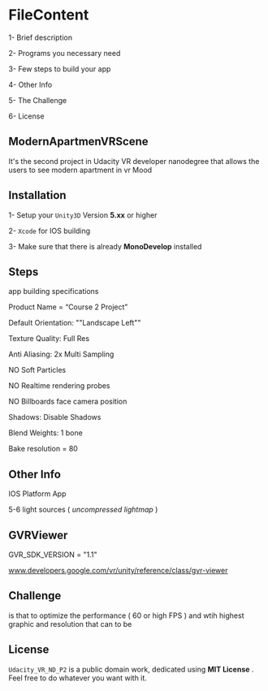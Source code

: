 # FileContent

1- Brief description

2- Programs you necessary need 

3- Few steps to build your app

4- Other Info

5- The Challenge 

6- License

## ModernApartmenVRScene

It's the second project in Udacity VR developer nanodegree that allows the users to see modern apartment in vr Mood 

## Installation 

1- Setup your `Unity3D` Version **5.xx** or higher

2- `Xcode` for IOS building

3- Make sure that there is already **MonoDevelop** installed 

## Steps 

app building specifications 
 
Product Name = “Course 2 Project”

Default Orientation: ""Landscape Left""

Texture Quality: Full Res

Anti Aliasing: 2x Multi Sampling

NO Soft Particles

NO Realtime rendering probes

NO Billboards face camera position

Shadows: Disable Shadows

Blend Weights: 1 bone

Bake resolution = 80

## Other Info 

IOS Platform App

5-6 light sources ( _uncompressed lightmap_ )

## GVRViewer

 GVR_SDK_VERSION = "1.1"
 
www.developers.google.com/vr/unity/reference/class/gvr-viewer
 
## Challenge 

is that to optimize the performance ( 60 or high FPS ) and wtih highest graphic and resolution that can to be 

## License

`Udacity_VR_ND_P2` is a public domain work, dedicated using **MIT License** . Feel free to do whatever you want with it.
